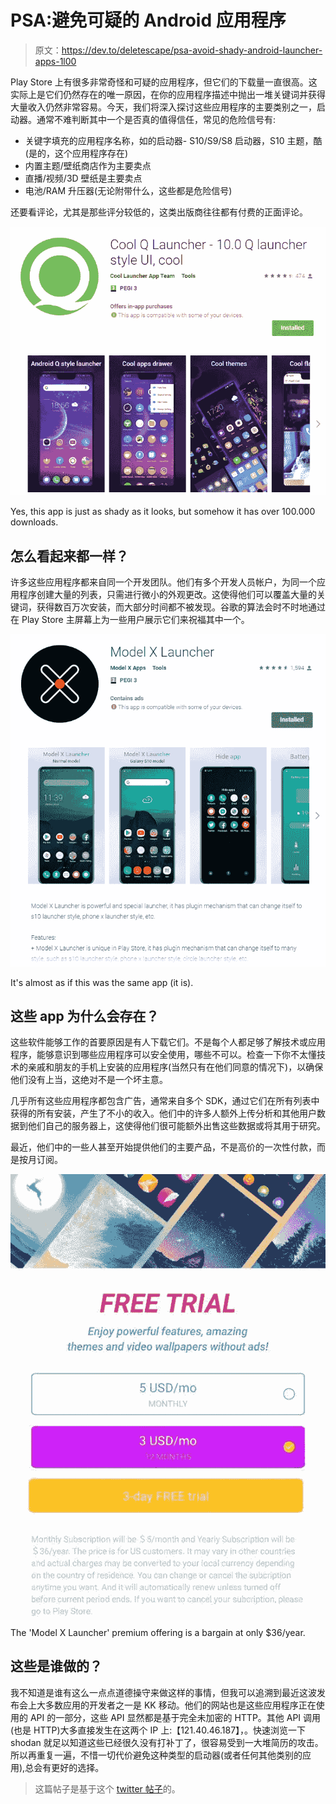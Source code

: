 # PSA:避免可疑的 Android 应用程序

> 原文：<https://dev.to/deletescape/psa-avoid-shady-android-launcher-apps-1l00>

Play Store 上有很多非常奇怪和可疑的应用程序，但它们的下载量一直很高。这实际上是它们仍然存在的唯一原因，在你的应用程序描述中抛出一堆关键词并获得大量收入仍然非常容易。今天，我们将深入探讨这些应用程序的主要类别之一，启动器。通常不难判断其中一个是否真的值得信任，常见的危险信号有:

*   关键字填充的应用程序名称，如的启动器- S10/S9/S8 启动器，S10 主题，酷(是的，这个应用程序存在)
*   内置主题/壁纸商店作为主要卖点
*   直播/视频/3D 壁纸是主要卖点
*   电池/RAM 升压器(无论附带什么，这些都是危险信号)

还要看评论，尤其是那些评分较低的，这类出版商往往都有付费的正面评论。

[![Yes, this app is just as shady as it looks, but somehow it has over 100.000 downloads.](img/9302916e8b5b98e78cae396e6b0ff2cf.png)](https://res.cloudinary.com/practicaldev/image/fetch/s--7nI-wYL8--/c_limit%2Cf_auto%2Cfl_progressive%2Cq_auto%2Cw_880/https://deletescape.ch/asseimg/cool_q_launcher.png)

<figcaption>Yes, this app is just as shady as it looks, but somehow it has over 100.000 downloads.</figcaption>

## 怎么看起来都一样？

许多这些应用程序都来自同一个开发团队。他们有多个开发人员帐户，为同一个应用程序创建大量的列表，只需进行微小的外观更改。这使得他们可以覆盖大量的关键词，获得数百万次安装，而大部分时间都不被发现。谷歌的算法会时不时地通过在 Play Store 主屏幕上为一些用户展示它们来祝福其中一个。

[![It's almost as if this was the same app (it is).](img/ea260e601270f9e4cb2b35d1a9fe077a.png)](https://res.cloudinary.com/practicaldev/image/fetch/s--XKwss2VI--/c_limit%2Cf_auto%2Cfl_progressive%2Cq_auto%2Cw_880/https://deletescape.ch/asseimg/model_x_launcher.png)

<figcaption>It's almost as if this was the same app (it is).</figcaption>

## 这些 app 为什么会存在？

这些软件能够工作的首要原因是有人下载它们。不是每个人都足够了解技术或应用程序，能够意识到哪些应用程序可以安全使用，哪些不可以。检查一下你不太懂技术的亲戚和朋友的手机上安装的应用程序(当然只有在他们同意的情况下)，以确保他们没有上当，这绝对不是一个坏主意。

几乎所有这些应用程序都包含广告，通常来自多个 SDK，通过它们在所有列表中获得的所有安装，产生了不小的收入。他们中的许多人额外上传分析和其他用户数据到他们自己的服务器上，这使得他们很可能额外出售这些数据或将其用于研究。

最近，他们中的一些人甚至开始提供他们的主要产品，不是高价的一次性付款，而是按月订阅。

[![The 'Model X Launcher' premium offering is a bargain at only $36/year.](img/07589954ecef905524f8992749b163ed.png)](https://res.cloudinary.com/practicaldev/image/fetch/s--FDnfeud4--/c_limit%2Cf_auto%2Cfl_progressive%2Cq_auto%2Cw_880/https://deletescape.ch/asseimg/yikes_thats_expensive.jpg)

<figcaption>The 'Model X Launcher' premium offering is a bargain at only $36/year.</figcaption>

## 这些是谁做的？

我不知道是谁有这么一点点道德操守来做这样的事情，但我可以追溯到最近这波发布会上大多数应用的开发者之一是 KK 移动。他们的网站也是这些应用程序正在使用的 API 的一部分，这些 API 显然都是基于完全未加密的 HTTP。其他 API 调用(也是 HTTP)大多直接发生在这两个 IP 上:【121.40.46.187】，。快速浏览一下 shodan 就足以知道这些已经很久没有打补丁了，很容易受到一大堆简历的攻击。所以再重复一遍，不惜一切代价避免这种类型的启动器(或者任何其他类别的应用),总会有更好的选择。

> 这篇帖子是基于这个 [twitter 帖子](https://twitter.com/deletescape/status/1133008200205250560)的。
